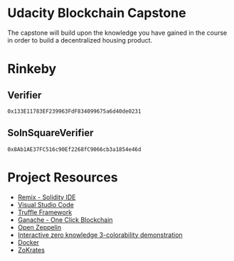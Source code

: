# Udacity Blockchain Capstone

The capstone will build upon the knowledge you have gained in the course in order to build a decentralized housing product. 

# Rinkeby

## Verifier
```$xslt
0x133E11783EF239963FdF834099675a6d40de0231
```

## SolnSquareVerifier

```$xslt
0x8Ab1AE37FC516c90Ef2268fC9066cb3a1854e46d
```

# Project Resources

* [Remix - Solidity IDE](https://remix.ethereum.org/)
* [Visual Studio Code](https://code.visualstudio.com/)
* [Truffle Framework](https://truffleframework.com/)
* [Ganache - One Click Blockchain](https://truffleframework.com/ganache)
* [Open Zeppelin ](https://openzeppelin.org/)
* [Interactive zero knowledge 3-colorability demonstration](http://web.mit.edu/~ezyang/Public/graph/svg.html)
* [Docker](https://docs.docker.com/install/)
* [ZoKrates](https://github.com/Zokrates/ZoKrates)
